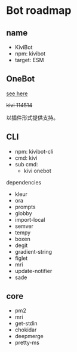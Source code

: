 # Bot roadmap

## name

- KiviBot
- npm: kivibot
- target: ESM

## OneBot

[see here](https://onebot.dev/)

~~kivi 114514~~

以插件形式提供支持。

## CLI

- npm: kivibot-cli
- cmd: kivi
- sub cmd:
  - kivi onebot

dependencies

- kleur
- ora
- prompts
- globby
- import-local
- semver
- tempy
- boxen
- degit
- gradient-string
- figlet
- mri
- update-notifier
- sade

## core

- pm2
- mri
- get-stdin
- chokidar
- deepmerge
- pretty-ms
